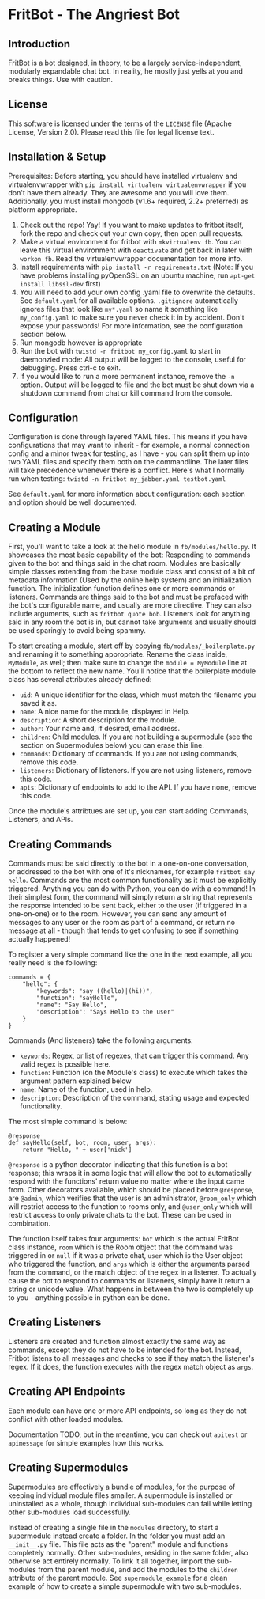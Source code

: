 FritBot - The Angriest Bot
==========================

Introduction
------------

FritBot is a bot designed, in theory, to be a largely service-independent, modularly expandable chat bot. In reality, he mostly just yells at you and breaks things. Use with caution.

License
-------

This software is licensed under the terms of the `LICENSE` file (Apache License, Version 2.0). Please read this file for legal license text.

Installation & Setup
--------------------

Prerequisites: Before starting, you should have installed virtualenv and virtualenvwrapper with `pip install virtualenv virtualenvwrapper` if you don't have them already. They are awesome and you will love them. Additionally,
you must install mongodb (v1.6+ required, 2.2+ preferred) as platform appropriate.

1. Check out the repo! Yay! If you want to make updates to fritbot itself, fork the repo and check out your own copy, then open pull requests.
2. Make a virtual environment for fritbot with `mkvirtualenv fb`. You can leave this virtual environment with `deactivate` and get back in later with `workon fb`. Read the virtualenvwrapper documentation for more info.
3. Install requirements with `pip install -r requirements.txt` (Note: If you have problems installing pyOpenSSL on an ubuntu machine, run `apt-get install libssl-dev` first)
4. You will need to add your own config .yaml file to overwrite the defaults. See `default.yaml` for all available options. `.gitignore` automatically ignores files that look like `my*.yaml` so name it something like `my_config.yaml` to make sure you never check it in by accident. Don't expose your passwords! For more information, see the configuration section below.
5. Run mongodb however is appropriate
6. Run the bot with `twistd -n fritbot my_config.yaml` to start in daemonzied mode: All output will be logged to the console, useful for debugging. Press ctrl-c to exit.
7. If you would like to run a more permanent instance, remove the `-n` option. Output will be logged to file and the bot must be shut down via a shutdown command from chat or kill command from the console.

Configuration
-------------

Configuration is done through layered YAML files. This means if you have configurations that may want to inherit - for example, a normal connection config and a minor tweak for testing, as I have - you can split them up into two YAML files and specify them both on the commandline. The later files will take precedence whenever there is a conflict. Here's what I normally run when testing: `twistd -n fritbot my_jabber.yaml testbot.yaml`

See `default.yaml` for more information about configuration: each section and option should be well documented.

Creating a Module
-----------------

First, you'll want to take a look at the hello module in `fb/modules/hello.py`. It showcases the most basic capability of the bot: Responding to commands given to the bot and things said in the chat room. Modules are basically simple classes extending from the base module class and consist of a bit of metadata information (Used by the online help system) and an initialization function. The initialization function defines one or more commands or listeners. Commands are things said to the bot and must be prefaced with the bot's configurable name, and usually are more directive. They can also include arguments, such as `fritbot quote bob`. Listeners look for anything said in any room the bot is in, but cannot take arguments and usually should be used sparingly to avoid being spammy.

To start creating a module, start off by copying `fb/modules/_boilerplate.py` and renaming it to something appropriate. Rename the class inside, `MyModule`, as well; then make sure to change the `module = MyModule` line at the bottom to reflect the new name. You'll notice that the boilerplate module class has several attributes already defined:

* `uid`: A unique identifier for the class, which must match the filename you saved it as.
* `name`: A nice name for the module, displayed in Help.
* `description`: A short description for the module.
* `author`: Your name and, if desired, email address.
* `children`: Child modules. If you are not building a supermodule (see the section on Supermodules below) you can erase this line.
* `commands`: Dictionary of commands. If you are not using commands, remove this code.
* `listeners`: Dictionary of listeners. If you are not using listeners, remove this code.
* `apis`: Dictionary of endpoints to add to the API. If you have none, remove this code.

Once the module's attribtues are set up, you can start adding Commands, Listeners, and APIs. 

Creating Commands
-----------------

Commands must be said directly to the bot in a one-on-one conversation, or addressed to the bot with one of it's nicknames, for example `fritbot say hello`. Commands are the most common functionality as it must be explicitly triggered. Anything you can do with Python, you can do with a command! In their simplest form, the command will simply return a string that represents the response intended to be sent back, either to the user (if triggered in a one-on-one) or to the room. However, you can send any amount of messages to any user or the room as part of a command, or return no message at all - though that tends to get confusing to see if something actually happened!

To register a very simple command like the one in the next example, all you really need is the following:

	commands = {
		"hello": {
			"keywords": "say ((hello)|(hi))",
			"function": "sayHello",
			"name": "Say Hello",
			"description": "Says Hello to the user"
		}
	}

Commands (And listeners) take the following arguments:

* `keywords`: Regex, or list of regexes, that can trigger this command. Any valid regex is possible here.
* `function`: Function (on the Module's class) to execute which takes the argument pattern explained below
* `name`: Name of the function, used in help.
* `description`: Description of the command, stating usage and expected functionality.

The most simple command is below:

	@response
	def sayHello(self, bot, room, user, args):
		return "Hello, " + user['nick']
	
`@response` is a python decorator indicating that this function is a bot response; this wraps it in some logic that will allow the bot to automatically respond with the functions' return value no matter where the input came from. Other decorators available, which should be placed before `@response`, are `@admin`, which verifies that the user is an administrator, `@room_only` which will restrict access to the function to rooms only, and `@user_only` which will restrict access to only private chats to the bot. These can be used in combination.

The function itself takes four arguments: `bot` which is the actual FritBot class instance, `room` which is the Room object that the command was triggered in or `null` if it was a private chat, `user` which is the User object who triggered the function, and `args` which is either the arguments parsed from the command, or the match object of the regex in a listener. To actually cause the bot to respond to commands or listeners, simply have it return a string or unicode value. What happens in between the two is completely up to you - anything possible in python can be done.

Creating Listeners
------------------

Listeners are created and function almost exactly the same way as commands, except they do not have to be intended for the bot. Instead, Fritbot listens to all messages and checks to see if they match the listener's regex. If it does, the function executes with the regex match object as `args`.

Creating API Endpoints
----------------------

Each module can have one or more API endpoints, so long as they do not conflict with other loaded modules.

Documentation TODO, but in the meantime, you can check out `apitest` or `apimessage` for simple examples how this works.

Creating Supermodules
---------------------

Supermodules are effectively a bundle of modules, for the purpose of keeping individual module files smaller. A supermodule is installed or uninstalled as a whole, though individual sub-modules can fail while letting other sub-modules load successfully.

Instead of creating a single file in the `modules` directory, to start a supermodule instead create a folder. In the folder you must add an `__init__.py` file. This file acts as the "parent" module and functions completely normally. Other sub-modules, residing in the same folder, also otherwise act entirely normally. To link it all together, import the sub-modules from the parent module, and add the modules to the `children` attribute of the parent module. See `supermodule_example` for a clean example of how to create a simple supermodule with two sub-modules.
